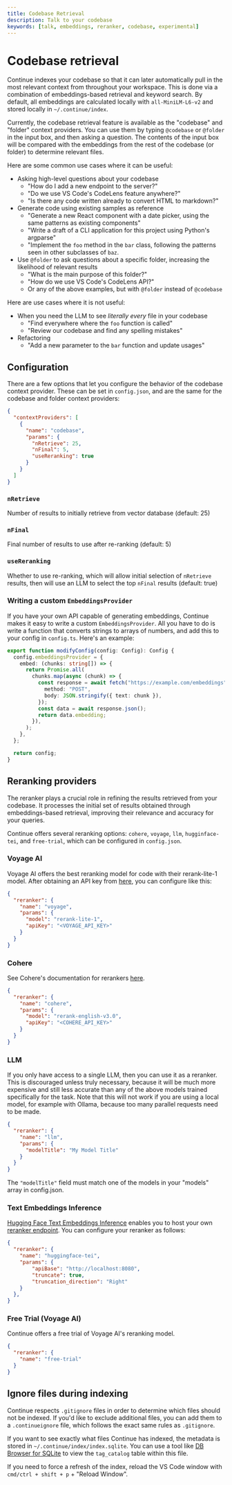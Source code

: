 ```yaml
---
title: Codebase Retrieval
description: Talk to your codebase
keywords: [talk, embeddings, reranker, codebase, experimental]
---
```


# Codebase retrieval

Continue indexes your codebase so that it can later automatically pull in the most relevant context from throughout your workspace. This is done via a combination of embeddings-based retrieval and keyword search. By default, all embeddings are calculated locally with `all-MiniLM-L6-v2` and stored locally in `~/.continue/index`.

Currently, the codebase retrieval feature is available as the "codebase" and "folder" context providers. You can use them by typing `@codebase` or `@folder` in the input box, and then asking a question. The contents of the input box will be compared with the embeddings from the rest of the codebase (or folder) to determine relevant files.

Here are some common use cases where it can be useful:

- Asking high-level questions about your codebase
  - "How do I add a new endpoint to the server?"
  - "Do we use VS Code's CodeLens feature anywhere?"
  - "Is there any code written already to convert HTML to markdown?"
- Generate code using existing samples as reference
  - "Generate a new React component with a date picker, using the same patterns as existing components"
  - "Write a draft of a CLI application for this project using Python's argparse"
  - "Implement the `foo` method in the `bar` class, following the patterns seen in other subclasses of `baz`.
- Use `@folder` to ask questions about a specific folder, increasing the likelihood of relevant results
  - "What is the main purpose of this folder?"
  - "How do we use VS Code's CodeLens API?"
  - Or any of the above examples, but with `@folder` instead of `@codebase`

Here are use cases where it is not useful:

- When you need the LLM to see _literally every_ file in your codebase
  - "Find everywhere where the `foo` function is called"
  - "Review our codebase and find any spelling mistakes"
- Refactoring
  - "Add a new parameter to the `bar` function and update usages"

## Configuration

There are a few options that let you configure the behavior of the codebase context provider. These can be set in `config.json`, and are the same for the codebase and folder context providers:

```json title="~/.continue/config.json"
{
  "contextProviders": [
    {
      "name": "codebase",
      "params": {
        "nRetrieve": 25,
        "nFinal": 5,
        "useReranking": true
      }
    }
  ]
}
```

### `nRetrieve`

Number of results to initially retrieve from vector database (default: 25)

### `nFinal`

Final number of results to use after re-ranking (default: 5)

### `useReranking`

Whether to use re-ranking, which will allow initial selection of `nRetrieve` results, then will use an LLM to select the top `nFinal` results (default: true)



### Writing a custom `EmbeddingsProvider`

If you have your own API capable of generating embeddings, Continue makes it easy to write a custom `EmbeddingsProvider`. All you have to do is write a function that converts strings to arrays of numbers, and add this to your config in `config.ts`. Here's an example:

```ts title="~/.continue/config.ts"
export function modifyConfig(config: Config): Config {
  config.embeddingsProvider = {
    embed: (chunks: string[]) => {
      return Promise.all(
        chunks.map(async (chunk) => {
          const response = await fetch("https://example.com/embeddings", {
            method: "POST",
            body: JSON.stringify({ text: chunk }),
          });
          const data = await response.json();
          return data.embedding;
        }),
      );
    },
  };

  return config;
}
```

## Reranking providers

The reranker plays a crucial role in refining the results retrieved from your codebase. It processes the initial set of results obtained through embeddings-based retrieval, improving their relevance and accuracy for your queries.

Continue offers several reranking options: `cohere`, `voyage`, `llm`, `hugginface-tei`, and `free-trial`, which can be configured in `config.json`.

### Voyage AI

Voyage AI offers the best reranking model for code with their rerank-lite-1 model. After obtaining an API key from [here](https://www.voyageai.com/), you can configure like this:

```json title="~/.continue/config.json"
{
  "reranker": {
    "name": "voyage",
    "params": {
      "model": "rerank-lite-1",
      "apiKey": "<VOYAGE_API_KEY>"
    }
  }
}
```

### Cohere

See Cohere's documentation for rerankers [here](https://docs.cohere.com/docs/rerank-2).

```json title="~/.continue/config.json"
{
  "reranker": {
    "name": "cohere",
    "params": {
      "model": "rerank-english-v3.0",
      "apiKey": "<COHERE_API_KEY>"
    }
  }
}
```

### LLM

If you only have access to a single LLM, then you can use it as a reranker. This is discouraged unless truly necessary, because it will be much more expensive and still less accurate than any of the above models trained specifically for the task. Note that this will not work if you are using a local model, for example with Ollama, because too many parallel requests need to be made.

```json title="~/.continue/config.json"
{
  "reranker": {
    "name": "llm",
    "params": {
      "modelTitle": "My Model Title"
    }
  }
}
```

The `"modelTitle"` field must match one of the models in your "models" array in config.json.

### Text Embeddings Inference

[Hugging Face Text Embeddings Inference](https://huggingface.co/docs/text-embeddings-inference/en/index) enables you to host your own [reranker endpoint](https://huggingface.github.io/text-embeddings-inference/#/Text%20Embeddings%20Inference/rerank). You can configure your reranker as follows:

```json title="~/.continue/config.json"
{
  "reranker": {
    "name": "huggingface-tei",
    "params": {
        "apiBase": "http://localhost:8080",
        "truncate": true,
        "truncation_direction": "Right"
    }
  },
}
```

### Free Trial (Voyage AI)

Continue offers a free trial of Voyage AI's reranking model.

```json title="~/.continue/config.json"
{
  "reranker": {
    "name": "free-trial"
  }
}
```

## Ignore files during indexing

Continue respects `.gitignore` files in order to determine which files should not be indexed. If you'd like to exclude additional files, you can add them to a `.continueignore` file, which follows the exact same rules as `.gitignore`.

If you want to see exactly what files Continue has indexed, the metadata is stored in `~/.continue/index/index.sqlite`. You can use a tool like [DB Browser for SQLite](https://sqlitebrowser.org/) to view the `tag_catalog` table within this file.

If you need to force a refresh of the index, reload the VS Code window with `cmd/ctrl + shift + p` + "Reload Window".
